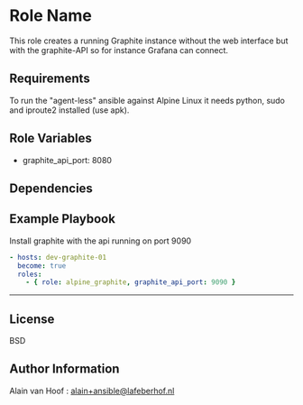 Role Name
=========

This role creates a running Graphite instance without the web interface but with the graphite-API so for instance Grafana can connect.

Requirements
------------

To run the "agent-less" ansible against Alpine Linux it needs python, sudo and iproute2 installed (use apk).

Role Variables
--------------

* graphite_api_port: 8080

Dependencies
------------

Example Playbook
----------------

Install graphite with the api running on port 9090

```yaml
- hosts: dev-graphite-01
  become: true
  roles:
    - { role: alpine_graphite, graphite_api_port: 9090 }
```
---

License
-------

BSD

Author Information
------------------

Alain van Hoof : alain+ansible@lafeberhof.nl
